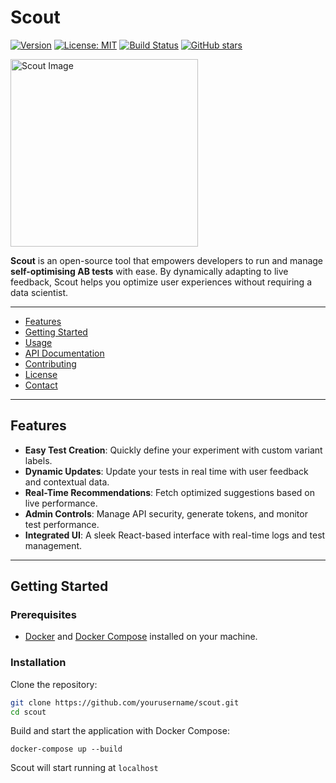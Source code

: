 # Scout

[![Version](https://img.shields.io/badge/version-1.0.0-blue.svg)](https://github.com/langleyi/scout)
[![License: MIT](https://img.shields.io/badge/License-MIT-yellow.svg)](LICENSE)
[![Build Status](https://img.shields.io/travis/langleyi/scout.svg)](https://travis-ci.com/langleyi/scout)
[![GitHub stars](https://img.shields.io/github/stars/yourusername/scout.svg?style=social)](https://github.com/langleyi/scout)

<img src="https://github.com/user-attachments/assets/b5a98742-cf7a-43de-abcd-a940228a8078" alt="Scout Image" width="300" height="auto">


**Scout** is an open-source tool that empowers developers to run and manage **self-optimising AB tests** with ease. By dynamically adapting to live feedback, Scout helps you optimize user experiences without requiring a data scientist.

---



- [Features](#features)
- [Getting Started](#getting-started)
- [Usage](#usage)
- [API Documentation](#api-documentation)
- [Contributing](#contributing)
- [License](#license)
- [Contact](#contact)

---

## Features

- **Easy Test Creation**: Quickly define your experiment with custom variant labels.
- **Dynamic Updates**: Update your tests in real time with user feedback and contextual data.
- **Real-Time Recommendations**: Fetch optimized suggestions based on live performance.
- **Admin Controls**: Manage API security, generate tokens, and monitor test performance.
- **Integrated UI**: A sleek React-based interface with real-time logs and test management.

---

## Getting Started

### Prerequisites

- [Docker](https://www.docker.com/get-started) and [Docker Compose](https://docs.docker.com/compose/install/) installed on your machine.

### Installation

Clone the repository:

```bash
git clone https://github.com/yourusername/scout.git
cd scout
```

Build and start the application with Docker Compose:
```
docker-compose up --build
```

Scout will start running at `localhost`
